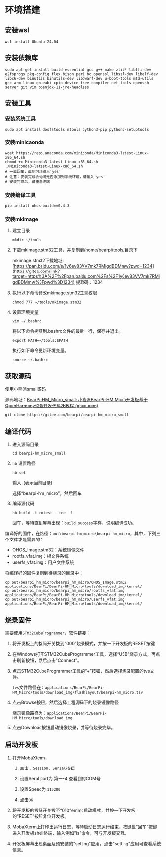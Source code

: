 # 环境搭建

## 安装wsl

```
wsl install Ubuntu-24.04
```

## 安装依赖库

```shell
sudo apt-get install build-essential gcc g++ make zlib* libffi-dev e2fsprogs pkg-config flex bison perl bc openssl libssl-dev libelf-dev libc6-dev binutils binutils-dev libdwarf-dev u-boot-tools mtd-utils gcc-arm-linux-gnueabi cpio device-tree-compiler net-tools openssh-server git vim openjdk-11-jre-headless
```

## 安装工具

### 安装系统工具

```shell
sudo apt install dosfstools mtools python3-pip python3-setuptools
```

### 安装minicaonda

```shell
wget https://repo.anaconda.com/miniconda/Miniconda3-latest-Linux-x86_64.sh
chmod +x Miniconda3-latest-Linux-x86_64.sh
./Miniconda3-latest-Linux-x86_64.sh
# 一直回车，直到可以输入‘yes’
# 注意：安装完成会询问是否添加到系统环境，请输入'yes'
# 安装完成后，请重启终端
```

### 安装编译工具

```
pip install ohos-build==0.4.3
```

### 安装mkimage

1. 建立目录

    ```shell
    mkdir ~/tools 
    ```

2. 下载mkimage.stm32工具，并复制到/home/bearpi/tools/目录下

   mkimage.stm32下载地址: [https://pan.baidu.com/s/1y6ev83VV7mk7RMigdBDMmw?pwd=1234](https://gitee.com/link?target=https%3A%2F%2Fpan.baidu.com%2Fs%2F1y6ev83VV7mk7RMigdBDMmw%3Fpwd%3D1234) 提取码：1234

3. 执行以下命令修改mkimage.stm32工具权限

   ```shell
   chmod 777 ~/tools/mkimage.stm32
   ```

4. 设置环境变量

   ```shell
   vim ~/.bashrc
   ```

   将以下命令拷贝到.bashrc文件的最后一行，保存并退出。

   ```shell
   export PATH=~/tools:$PATH
   ```

   执行如下命令更新环境变量。

   ```shell
   source ~/.bashrc
   ```

## 获取源码

使用小熊派small源码

源码地址：[BearPi-HM_Micro_small: 小熊派BearPi-HM Micro开发板基于OpenHarmony设备开发代码及教程 (gitee.com)](https://gitee.com/bearpi/bearpi-hm_micro_small)

```shell
git clone https://gitee.com/bearpi/bearpi-hm_micro_small
```

## 编译代码

1. 进入源码目录

   ```shell
   cd bearpi-hm_micro_small
   ```

2. `hb` 设置路径

   ```
   hb set
   ```

   输入`.`(表示当前目录)

   选择“bearpi-hm_micro”，然后回车

3. 编译源代码

   ```shell
   hb build -t notest --tee -f
   ```

   回车，等待直到屏幕出现：`build success`字样，说明编译成功。

编译好的固件，在路径：`out\bearpi-hm_micro\bearpi-hm_micro`，其中，下列三个文件才是需要的：

- OHOS_Image.stm32：系统镜像文件
- rootfs_vfat.img：根文件系统
- userfs_vfat.img：用户文件系统

将编译好的固件复制到待烧录的目录中：

```shell
cp out/bearpi_hm_micro/bearpi_hm_micro/OHOS_Image.stm32 applications/BearPi/BearPi-HM_Micro/tools/download_img/kernel/
cp out/bearpi_hm_micro/bearpi_hm_micro/rootfs_vfat.img applications/BearPi/BearPi-HM_Micro/tools/download_img/kernel/
cp out/bearpi_hm_micro/bearpi_hm_micro/userfs_vfat.img applications/BearPi/BearPi-HM_Micro/tools/download_img/kernel/
```

## 烧录固件

需要使用`STM32CubeProgrammer`，软件链接：

1. 将开发板上的拨码开关拨到“000”烧录模式，并按一下开发板的RESET按键

2. 在Windows打开STM32CubeProgrammer工具，选择“USB”烧录方式，再点击刷新按钮，然后点击"Connect"。

3. 点击STM32CubeProgrammer工具的“+”按钮，然后选择烧录配置的tvs文件。

   `tvs`文件路径在：`applications/BearPi/BearPi-HM_Micro/tools/download_img/flashlayout/bearpi-hm_micro.tsv`

4. 点击Browse按钮，然后选择工程源码下的烧录镜像路径

   烧录镜像路径为：`applications/BearPi/BearPi-HM_Micro/tools/download_img`

5. 点击Download按钮启动镜像烧录，并等待烧录完毕。

## 启动开发板

1. 打开MobaXterm，

   1. 点击：`Session`、`Serial`按钮

   2. 设置Seral port为 第一-4 查看到的COM号

   3. 设置Speed为 `115200`

   4. 点击`OK`
2. 将开发板的拨码开关拨至“010”emmc启动模式，并按一下开发板的“RESET”按钮复位开发板。
3. MobaXterm上打印出运行日志，等待启动日志运行结束，按键盘“回车”按键进入开发板shell终端，输入例如"ls"命令，可与开发板交互。
4. 开发板屏幕出现桌面及预安装的"setting"应用，点击"setting"应用可查看系统信息。